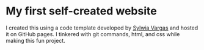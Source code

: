 # My first self-created website  

I created this using a code template developed by [Sylwia Vargas](https://github.com/sylwiavargas) and hosted it on GitHub pages. I tinkered with git commands, html, and css while making this fun project. 
